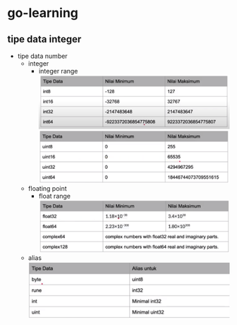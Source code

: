 # go-learning

## tipe data integer

- tipe data number
  - integer
    - integer range
      ![image info](./pictures/integer-range.png)
      ![image info](./pictures/integer-range-2.png)
  - floating point
    - float range
      ![image info](./pictures/integer-float.png)
  - alias
    ![image info](./pictures/integer-alias.png)

